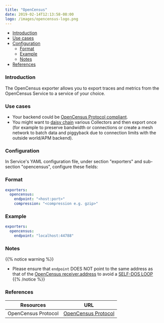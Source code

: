 ```yaml
---
title: "OpenCensus"
date: 2019-02-14T12:13:58-08:00
logo: /images/opencensus-logo.png
---
```


- [Introduction](#introduction)
- [Use cases](#use-cases)
- [Configuration](#configuration)
    - [Format](#format)
    - [Example](#example)
    - [Notes](#notes)
- [References](#references)

### Introduction

The OpenCensus exporter allows you to export traces and metrics from the
OpenCensus Service to a service of your choice.

### Use cases

* Your backend could be [OpenCensus Protocol compliant](https://github.com/census-instrumentation/opencensus-proto/tree/master/src/opencensus/proto/agent).
* You might want to [daisy
chain](https://en.wikipedia.org/wiki/Daisy_chain_(electrical_engineering))
various Collectors and then export once (for example to preserve bandwidth or
connections or create a mesh network to batch data and piggyback due to
connection limits with the outside world/APM backend).

### Configuration

In Service's YAML configuration file, under section "exporters" and sub-section "opencensus", configure these fields:

### Format

```yaml
exporters:
  opencensus:
    endpoint: "<host:port>"
    compression: "<compression e.g. gzip>"
```

### Example
```yaml
exporters:
  opencensus:
    endpoint: "localhost:44788"
```

### Notes
{{% notice warning %}}
* Please ensure that `endpoint` DOES NOT point to the same address as that of the [OpenCensus receiver.address](/collector/receivers/opencensus/#format) to avoid a [SELF-DOS LOOP](https://en.wikipedia.org/wiki/Denial-of-service_attack)
{{% /notice %}}


### References

Resources|URL
---|---
OpenCensus Protocol|[OpenCensus Protocol](https://github.com/census-instrumentation/opencensus-proto/tree/master/src/opencensus/proto/agent)
